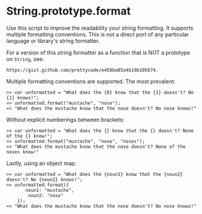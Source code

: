 String.prototype.format
=======================

Use this script to improve the readability your string formatting. It supports multiple formatting conventions. This is not a direct port of any particular language or library's string formatter.

For a version of this string formatter as a function that is NOT a prototype on `String`, see: 
	
	https://gist.github.com/prettycode/e458ba85a4b19b105674.

Multiple formatting conventions are supported. The most prevalent:

    >> var unformatted = "What does the {0} know that the {1} doesn't? No {1} knows!";
    >> unformatted.format("mustache", "nose");
    << "What does the mustache know that the nose doesn't? No nose knows!"
	
Without explicit numberings between brackets: 
	
    >> var unformatted = "What does the {} know that the {} doesn't? None of the {} know!";
    >> unformatted.format("mustache", "nose", "noses");
    << "What does the mustache know that the nose doesn't? None of the noses know!"

Lastly, using an object map:

    >> var unformatted = "What does the {noun1} know that the {noun2} doesn't? No {noun2} knows!";
    >> unformatted.format({
           noun1: "mustache",
            noun2: "nose"
        });
    << "What does the mustache know that the nose doesn't? No nose knows!"
	
